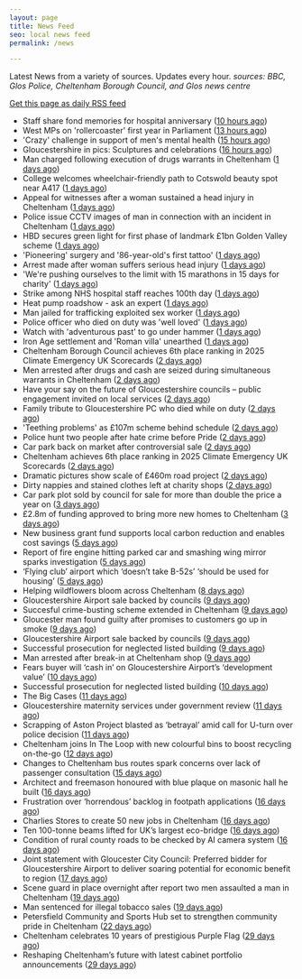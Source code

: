 ```yaml
---
layout: page
title: News Feed
seo: local news feed
permalink: /news

---
```


Latest News from a variety of sources. Updates every hour.
_sources: BBC, Glos Police, Cheltenham Borough Council, and Glos news centre_

[Get this page as daily RSS feed](/daily.rss)

<!-- news_marker starts -->
- Staff share fond memories for hospital anniversary ([10 hours ago](https://www.bbc.com/news/articles/c8xvvw9vep4o))
- West MPs on 'rollercoaster' first year in Parliament ([13 hours ago](https://www.bbc.com/news/articles/c056933ej6do))
- 'Crazy' challenge in support of men's mental health ([15 hours ago](https://www.bbc.com/news/articles/c873epv7pg8o))
- Gloucestershire in pics: Sculptures and celebrations ([16 hours ago](https://www.bbc.com/news/articles/cy0wqwjz59ko))
- Man charged following execution of drugs warrants in Cheltenham ([1 days ago](https://gloucesternewscentre.co.uk/man-charged-following-execution-of-drugs-warrants-in-cheltenham-2/))
- College welcomes wheelchair-friendly path to Cotswold beauty spot near A417 ([1 days ago](https://gloucesternewscentre.co.uk/college-welcomes-wheelchair-friendly-path-to-cotswold-beauty-spot-near-a417/))
- Appeal for witnesses after a woman sustained a head injury in Cheltenham ([1 days ago](https://gloucesternewscentre.co.uk/appeal-for-witnesses-after-a-woman-sustained-a-head-injury-in-cheltenham/))
- Police issue CCTV images of man in connection with an incident in Cheltenham ([1 days ago](https://gloucesternewscentre.co.uk/police-issue-cctv-images-of-man-in-connection-with-an-incident-in-cheltenham/))
- HBD secures green light for first phase of landmark £1bn Golden Valley scheme ([1 days ago](https://www.cheltenham.gov.uk/news/article/3030/hbd_secures_green_light_for_first_phase_of_landmark_1bn_golden_valley_scheme))
- 'Pioneering' surgery and '86-year-old's first tattoo' ([1 days ago](https://www.bbc.com/news/articles/cn0qxx8vr0xo))
- Arrest made after woman suffers serious head injury ([1 days ago](https://www.bbc.com/news/articles/c1wpgglvw52o))
- 'We're pushing ourselves to the limit with 15 marathons in 15 days for charity' ([1 days ago](https://www.bbc.com/news/articles/c4g8vz8n4lpo))
- Strike among NHS hospital staff reaches 100th day ([1 days ago](https://www.bbc.com/news/articles/ce8z3rl15e8o))
- Heat pump roadshow - ask an expert ([1 days ago](https://www.cheltenham.gov.uk/news/article/3029/heat_pump_roadshow_-_ask_an_expert))
- Man jailed for trafficking exploited sex worker ([1 days ago](https://www.bbc.com/news/articles/c86g4gj2jlno))
- Police officer who died on duty was 'well loved' ([1 days ago](https://www.bbc.com/news/articles/cx24rj40zl5o))
- Watch with 'adventurous past' to go under hammer ([1 days ago](https://www.bbc.com/news/articles/c9qxxvw5evvo))
- Iron Age settlement and 'Roman villa' unearthed ([1 days ago](https://www.bbc.com/news/articles/ce8zzp83q3ro))
- Cheltenham Borough Council achieves 6th place ranking in 2025 Climate Emergency UK Scorecards ([2 days ago](https://gloucesternewscentre.co.uk/cheltenham-borough-council-achieves-6th-place-ranking-in-2025-climate-emergency-uk-scorecards/))
- Men arrested after drugs and cash are seized during simultaneous warrants in Cheltenham ([2 days ago](https://gloucesternewscentre.co.uk/men-arrested-after-drugs-and-cash-are-seized-during-simultaneous-warrants-in-cheltenham/))
- Have your say on the future of Gloucestershire councils – public engagement invited on local services ([2 days ago](https://gloucesternewscentre.co.uk/have-your-say-on-the-future-of-gloucestershire-councils-public-engagement-invited-on-local-services/))
- Family tribute to Gloucestershire PC who died while on duty ([2 days ago](https://gloucesternewscentre.co.uk/family-tribute-to-gloucestershire-pc-who-died-while-on-duty/))
- 'Teething problems' as £107m scheme behind schedule ([2 days ago](https://www.bbc.com/news/articles/cx2kxwerelzo))
- Police hunt two people after hate crime before Pride ([2 days ago](https://www.bbc.com/news/articles/c2ezn0d8d8do))
- Car park back on market after controversial sale ([2 days ago](https://www.bbc.com/news/articles/czxwp0gxxy3o))
- Cheltenham achieves 6th place ranking in 2025 Climate Emergency UK Scorecards ([2 days ago](https://www.cheltenham.gov.uk/news/article/3028/cheltenham_achieves_6th_place_ranking_in_2025_climate_emergency_uk_scorecards))
- Dramatic pictures show scale of £460m road project ([2 days ago](https://www.bbc.com/news/articles/c20wwle56gqo))
- Dirty nappies and stained clothes left at charity shops ([2 days ago](https://www.bbc.com/news/articles/cy5w35506zko))
- Car park plot sold by council for sale for more than double the price a year on ([3 days ago](https://gloucesternewscentre.co.uk/car-park-plot-sold-by-council-for-sale-for-more-than-double-the-price-a-year-on/))
- £2.8m of funding approved to bring more new homes to Cheltenham ([3 days ago](https://www.cheltenham.gov.uk/news/article/3027/28m_of_funding_approved_to_bring_more_new_homes_to_cheltenham))
- New business grant fund supports local carbon reduction and enables cost savings ([5 days ago](https://www.cheltenham.gov.uk/news/article/3026/new_business_grant_fund_supports_local_carbon_reduction_and_enables_cost_savings))
- Report of fire engine hitting parked car and smashing wing mirror sparks investigation ([5 days ago](https://gloucesternewscentre.co.uk/report-of-fire-engine-hitting-parked-car-and-smashing-wing-mirror-sparks-investigation/))
- ‘Flying club’ airport which ‘doesn’t take B-52s’ ‘should be used for housing’ ([5 days ago](https://gloucesternewscentre.co.uk/flying-club-airport-which-doesnt-take-b-52s-should-be-used-for-housing/))
- Helping wildflowers bloom across Cheltenham ([8 days ago](https://www.cheltenham.gov.uk/news/article/3025/helping_wildflowers_bloom_across_cheltenham))
- Gloucestershire Airport sale backed by councils ([9 days ago](https://gloucesternewscentre.co.uk/gloucestershire-airport-sale-backed-by-councils/))
- Succesful crime-busting scheme extended in Cheltenham ([9 days ago](https://gloucesternewscentre.co.uk/succesful-crime-busting-scheme-extended-in-cheltenham/))
- Gloucester man found guilty after promises to customers go up in smoke ([9 days ago](https://gloucesternewscentre.co.uk/gloucester-man-found-guilty-after-promises-to-customers-go-up-in-smoke/))
- Gloucestershire Airport sale backed by councils ([9 days ago](https://www.cheltenham.gov.uk/news/article/3024/gloucestershire_airport_sale_backed_by_councils))
- Successful prosecution for neglected listed building ([9 days ago](https://gloucesternewscentre.co.uk/successful-prosecution-for-neglected-listed-building/))
- Man arrested after break-in at Cheltenham shop ([9 days ago](https://gloucesternewscentre.co.uk/man-arrested-after-break-in-at-cheltenham-shop/))
- Fears buyer will ‘cash in’ on Gloucestershire Airport’s ‘development value’ ([10 days ago](https://gloucesternewscentre.co.uk/fears-buyer-will-cash-in-on-gloucestershire-airports-development-value/))
- Successful prosecution for neglected listed building ([10 days ago](https://www.cheltenham.gov.uk/news/article/3023/successful_prosecution_for_neglected_listed_building))
- The Big Cases ([11 days ago](https://www.bbc.co.uk/iplayer/episode/m001z7w2))
- Gloucestershire maternity services under government review ([11 days ago](https://www.bbc.co.uk/sounds/play/p0ll39jx))
- Scrapping of Aston Project blasted as ‘betrayal’ amid call for U-turn over police decision ([11 days ago](https://gloucesternewscentre.co.uk/scrapping-of-aston-project-blasted-as-betrayal-amid-call-for-u-turn-over-police-decision/))
- Cheltenham joins In The Loop with new colourful bins to boost recycling on-the-go ([12 days ago](https://www.cheltenham.gov.uk/news/article/3022/cheltenham_joins_in_the_loop_with_new_colourful_bins_to_boost_recycling_on-the-go))
- Changes to Cheltenham bus routes spark concerns over lack of passenger consultation ([15 days ago](https://gloucesternewscentre.co.uk/changes-to-cheltenham-bus-routes-spark-concerns-over-lack-of-passenger-consultation/))
- Architect and freemason honoured with blue plaque on masonic hall he built ([16 days ago](https://gloucesternewscentre.co.uk/architect-and-freemason-honoured-with-blue-plaque-on-masonic-hall-he-built/))
- Frustration over ‘horrendous’ backlog in footpath applications ([16 days ago](https://gloucesternewscentre.co.uk/frustration-over-horrendous-backlog-in-footpath-applications/))
- Charlies Stores to create 50 new jobs in Cheltenham ([16 days ago](https://gloucesternewscentre.co.uk/charlies-stores-to-create-50-new-jobs-in-cheltenham/))
- Ten 100-tonne beams lifted for UK’s largest eco-bridge ([16 days ago](https://www.bbc.co.uk/sounds/play/p0lk57bp))
- Condition of rural county roads to be checked by AI camera system ([16 days ago](https://gloucesternewscentre.co.uk/condition-of-rural-county-roads-to-be-checked-by-ai-camera-system/))
- Joint statement with Gloucester City Council: Preferred bidder for Gloucestershire Airport to deliver soaring potential for economic benefit to region ([17 days ago](https://www.cheltenham.gov.uk/news/article/3021/joint_statement_with_gloucester_city_council_preferred_bidder_for_gloucestershire_airport_to_deliver_soaring_potential_for_economic_benefit_to_region))
- Scene guard in place overnight after report two men assaulted a man in Cheltenham ([19 days ago](https://gloucesternewscentre.co.uk/scene-guard-in-place-overnight-after-report-two-men-assaulted-a-man-in-cheltenham/))
- Man sentenced for illegal tobacco sales ([19 days ago](https://gloucesternewscentre.co.uk/man-sentenced-for-illegal-tobacco-sales/))
- Petersfield Community and Sports Hub set to strengthen community pride in Cheltenham ([22 days ago](https://www.cheltenham.gov.uk/news/article/3020/petersfield_community_and_sports_hub_set_to_strengthen_community_pride_in_cheltenham))
- Cheltenham celebrates 10 years of prestigious Purple Flag ([29 days ago](https://www.cheltenham.gov.uk/news/article/3019/cheltenham_celebrates_10_years_of_prestigious_purple_flag))
- Reshaping Cheltenham’s future with latest cabinet portfolio announcements ([29 days ago](https://www.cheltenham.gov.uk/news/article/3018/reshaping_cheltenhams_future_with_latest_cabinet_portfolio_announcements))

<!-- news_marker ends -->
